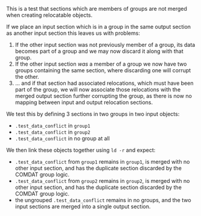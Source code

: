 This is a test that sections which are members of groups are not merged when
creating relocatable objects.

If we place an input section which is in a group in the same output section as
another input section this leaves us with problems:

1. If the other input section was not previously member of a group, its data
   becomes part of a group and we may now discard it along with that group.
2. If the other input section _was_ a member of a group we now have two groups
   containing the same section, where discarding one will corrupt the other.
3. ... and if that section had associated relocations, which must have been
   part of the group, we will now associate those relocations with the merged
   output section further corrupting the group, as there is now no mapping
   between input and output relocation sections.

We test this by defining 3 sections in two groups in two input objects:
- `.test_data_conflict` in `group1`
- `.test_data_conflict` in `group2`
- `.test_data_conflict` in no group at all

We then link these objects together using `ld -r` and expect:
- `.test_data_conflict` from `group1` remains in `group1`, is merged with no
  other input section, and has the duplicate section discarded by the COMDAT
  group logic.
- `.test_data_conflict` from `group2` remains in `group2`, is merged with no
  other input section, and has the duplicate section discarded by the COMDAT
  group logic.
- the ungrouped `.test_data_conflict` remains in no groups, and the two input
  sections are merged into a single output section.
